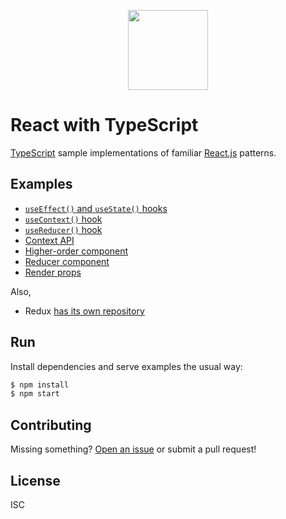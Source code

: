 <p align="center">
  <img src="public/react-typescript.svg" width="128" />
</p>

# React with TypeScript

[TypeScript](https://www.typescriptlang.org/) sample implementations of familiar
[React.js](http://reactjs.org) patterns.

## Examples

- [`useEffect()` and `useState()` hooks](./src/examples/hook-effect/)
- [`useContext()` hook](./src/examples/hook-context/)
- [`useReducer()` hook](./src/examples/hook-reducer/)
- [Context API](./src/examples/context/)
- [Higher-order component](./src/examples/higher-order-component/)
- [Reducer component](./src/examples/reducer-component/)
- [Render props](./src/examples/render-props/)

Also,

- Redux [has its own repository][ts-react-redux]

## Run

Install dependencies and serve examples the usual way:

```sh
$ npm install
$ npm start
```

## Contributing

Missing something? [Open an
issue](https://github.com/rjz/react-with-typescript/issues/new) or submit a pull
request!

## License

ISC

[ts-react-redux]: https://github.com/rjz/typescript-react-redux
